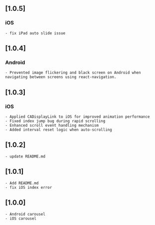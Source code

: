 ## [1.0.5]

### iOS
    - fix iPad auto slide issue

## [1.0.4]

### Android
    - Prevented image flickering and black screen on Android when navigating between screens using react-navigation.

## [1.0.3]

### iOS
    - Applied CADisplayLink to iOS for improved animation performance
    - Fixed index jump bug during rapid scrolling
    - Enhanced scroll event handling mechanism
    - Added interval reset logic when auto-scrolling

## [1.0.2]

    - update README.md

## [1.0.1]

    - Add README.md
    - fix iOS index error

## [1.0.0]

    - Android carousel 
    - iOS carousel